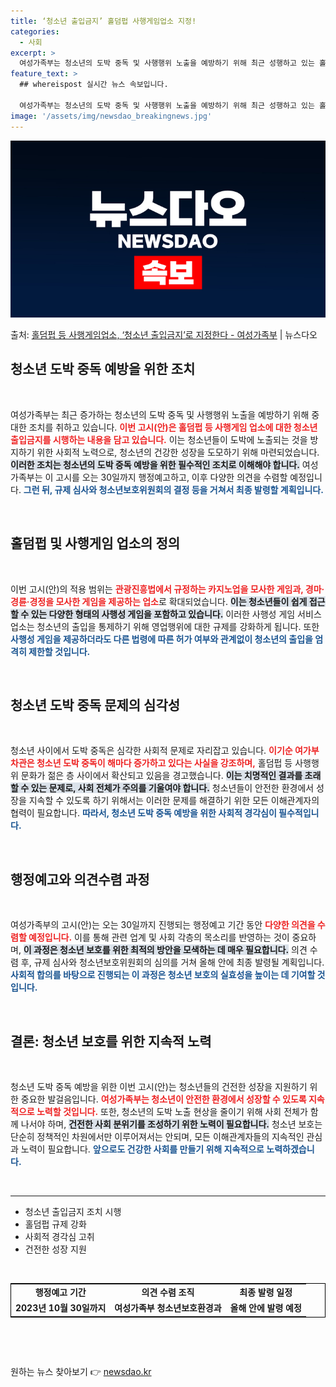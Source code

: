 ```yaml
---
title: ‘청소년 출입금지’ 홀덤펍 사행게임업소 지정!
categories:
  - 사회
excerpt: >
  여성가족부는 청소년의 도박 중독 및 사행행위 노출을 예방하기 위해 최근 성행하고 있는 홀덤펍 등 사행게임 업…
feature_text: >
  ## whereispost 실시간 뉴스 속보입니다.

  여성가족부는 청소년의 도박 중독 및 사행행위 노출을 예방하기 위해 최근 성행하고 있는 홀덤펍 등 사행게임 업…
image: '/assets/img/newsdao_breakingnews.jpg'
---
```


![뉴스다오 속보](/assets/img/newsdao_breakingnews.jpg)

<p>출처: <a href="https://newsdao.kr/2135" rel="dofollow">홀덤펍 등 사행게임업소, ‘청소년 출입금지’로 지정한다 - 여성가족부</a> | 뉴스다오</p>

<h2 data-ke-size="size26">청소년 도박 중독 예방을 위한 조치</h2>

<p data-ke-size="size16">&nbsp;</p>

여성가족부는 최근 증가하는 청소년의 도박 중독 및 사행행위 노출을 예방하기 위해 중대한 조치를 취하고 있습니다. <b><span style="color: #ee2323;">이번 고시(안)은 홀덤펍 등 사행게임 업소에 대한 청소년 출입금지를 시행하는 내용을 담고 있습니다.</span></b> 이는 청소년들이 도박에 노출되는 것을 방지하기 위한 사회적 노력으로, 청소년의 건강한 성장을 도모하기 위해 마련되었습니다. <b><span style="background-color: #21538527;">이러한 조치는 청소년의 도박 중독 예방을 위한 필수적인 조치로 이해해야 합니다.</span></b> 여성가족부는 이 고시를 오는 30일까지 행정예고하고, 이후 다양한 의견을 수렴할 예정입니다. <b><span style="color: #1a5490;">그런 뒤, 규제 심사와 청소년보호위원회의 결정 등을 거쳐서 최종 발령할 계획입니다.</span></b>

<p data-ke-size="size16">&nbsp;</p>

<h2 data-ke-size="size26">홀덤펍 및 사행게임 업소의 정의</h2>

<p data-ke-size="size16">&nbsp;</p>

이번 고시(안)의 적용 범위는 <b><span style="color: #ee2323;">관광진흥법에서 규정하는 카지노업을 모사한 게임과, 경마·경륜·경정을 모사한 게임을 제공하는 업소</span></b>로 확대되었습니다. <b><span style="background-color: #21538527;">이는 청소년들이 쉽게 접근할 수 있는 다양한 형태의 사행성 게임을 포함하고 있습니다.</span></b> 이러한 사행성 게임 서비스 업소는 청소년의 출입을 통제하기 위해 영업행위에 대한 규제를 강화하게 됩니다. 또한 <b><span style="color: #1a5490;">사행성 게임을 제공하더라도 다른 법령에 따른 허가 여부와 관계없이 청소년의 출입을 엄격히 제한할 것입니다.</span></b>

<p data-ke-size="size16">&nbsp;</p>

<h2 data-ke-size="size26">청소년 도박 중독 문제의 심각성</h2>

<p data-ke-size="size16">&nbsp;</p>

청소년 사이에서 도박 중독은 심각한 사회적 문제로 자리잡고 있습니다. <b><span style="color: #ee2323;">이기순 여가부 차관은 청소년 도박 중독이 해마다 증가하고 있다는 사실을 강조하며,</span></b> 홀덤펍 등 사행행위 문화가 젊은 층 사이에서 확산되고 있음을 경고했습니다. <b><span style="background-color: #21538527;">이는 치명적인 결과를 초래할 수 있는 문제로, 사회 전체가 주의를 기울여야 합니다.</span></b> 청소년들이 안전한 환경에서 성장을 지속할 수 있도록 하기 위해서는 이러한 문제를 해결하기 위한 모든 이해관계자의 협력이 필요합니다. <b><span style="color: #1a5490;">따라서, 청소년 도박 중독 예방을 위한 사회적 경각심이 필수적입니다.</span></b>

<p data-ke-size="size16">&nbsp;</p>

<h2 data-ke-size="size26">행정예고와 의견수렴 과정</h2>

<p data-ke-size="size16">&nbsp;</p>

여성가족부의 고시(안)는 오는 30일까지 진행되는 행정예고 기간 동안 <b><span style="color: #ee2323;">다양한 의견을 수렴할 예정입니다.</span></b> 이를 통해 관련 업계 및 사회 각층의 목소리를 반영하는 것이 중요하며, <b><span style="background-color: #21538527;">이 과정은 청소년 보호를 위한 최적의 방안을 모색하는 데 매우 필요합니다.</span></b> 의견 수렴 후, 규제 심사와 청소년보호위원회의 심의를 거쳐 올해 안에 최종 발령될 계획입니다. <b><span style="color: #1a5490;">사회적 합의를 바탕으로 진행되는 이 과정은 청소년 보호의 실효성을 높이는 데 기여할 것입니다.</span></b>

<p data-ke-size="size16">&nbsp;</p>

<h2 data-ke-size="size26">결론: 청소년 보호를 위한 지속적 노력</h2>

<p data-ke-size="size16">&nbsp;</p>

청소년 도박 중독 예방을 위한 이번 고시(안)는 청소년들의 건전한 성장을 지원하기 위한 중요한 발걸음입니다. <b><span style="color: #ee2323;">여성가족부는 청소년이 안전한 환경에서 성장할 수 있도록 지속적으로 노력할 것입니다.</span></b> 또한, 청소년의 도박 노출 현상을 줄이기 위해 사회 전체가 함께 나서야 하며, <b><span style="background-color: #21538527;">건전한 사회 분위기를 조성하기 위한 노력이 필요합니다.</span></b> 청소년 보호는 단순히 정책적인 차원에서만 이루어져서는 안되며, 모든 이해관계자들의 지속적인 관심과 노력이 필요합니다. <b><span style="color: #1a5490;">앞으로도 건강한 사회를 만들기 위해 지속적으로 노력하겠습니다.</span></b>

<p data-ke-size="size16">&nbsp;</p>

<hr />

<ul>
    <li>청소년 출입금지 조치 시행</li>
    <li>홀덤펍 규제 강화</li>
    <li>사회적 경각심 고취</li>
    <li>건전한 성장 지원</li>
</ul>

<p data-ke-size="size16">&nbsp;</p>

<table style="width: 100%; border: 1px solid #000;">
    <tr>
        <td style="text-align: center; height: 17px;"><b>행정예고 기간</b></td>
        <td style="text-align: center; height: 17px;"><b>의견 수렴 조직</b></td>
        <td style="text-align: center; height: 17px;"><b>최종 발령 일정</b></td>
    </tr>
    <tr>
        <td style="text-align: center; height: 17px;"><b>2023년 10월 30일까지</b></td>
        <td style="text-align: center; height: 17px;"><b>여성가족부 청소년보호환경과</b></td>
        <td style="text-align: center; height: 17px;"><b>올해 안에 발령 예정</b></td>
    </tr>
</table>

<p data-ke-size="size16">&nbsp;</p>

<p data-ke-size="size16">&nbsp;</p> 

원하는 뉴스 찾아보기 👉 <a href="https://newsdao.kr" rel="dofollow">newsdao.kr</a>


